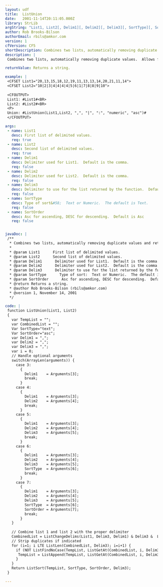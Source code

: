 ```yaml
---
layout: udf
title:  ListUnion
date:   2001-11-14T20:11:05.000Z
library: StrLib
argString: "List1, List2[, Delim1][, Delim2][, Delim3][, SortType][, SortOrder]"
author: Rob Brooks-Bilson
authorEmail: rbils@amkor.com
version: 1
cfVersion: CF5
shortDescription: Combines two lists, automatically removing duplicate values and returning a sorted list.
description: |
 Combines two lists, automatically removing duplicate values.  Allows for optional delimiters for all lists.  Also allows for optional sort type and sort order.

returnValue: Returns a string.

example: |
 <CFSET List1="20,13,15,18,12,19,11,13,13,14,20,21,11,14">
 <CFSET List2="10|2|3|4|4|4|4|5|6|1|7|8|8|9|10">
 
 <CFOUTPUT>
 List1: #List1#<BR>
 List2: #List2#<BR>
 <P>
 Union: #ListUnion(List1,List2, ",", "|", ":", "numeric", "asc")#
 </CFOUTPUT>

args:
 - name: List1
   desc: First list of delimited values.
   req: true
 - name: List2
   desc: Second list of delimited values.
   req: true
 - name: Delim1
   desc: Delimiter used for List1.  Default is the comma.
   req: false
 - name: Delim2
   desc: Delimiter used for List2.  Default is the comma.
   req: false
 - name: Delim3
   desc: Delimiter to use for the list returned by the function.  Default is the comma.
   req: false
 - name: SortType
   desc: Type of sort&#58;  Text or Numeric.  The default is Text.
   req: false
 - name: SortOrder
   desc: Asc for ascending, DESC for descending.  Default is Asc
   req: false


javaDoc: |
 /**
  * Combines two lists, automatically removing duplicate values and returning a sorted list.
  * 
  * @param List1      First list of delimited values. 
  * @param List2      Second list of delimited values. 
  * @param Delim1      Delimiter used for List1.  Default is the comma. 
  * @param Delim2      Delimiter used for List2.  Default is the comma. 
  * @param Delim3      Delimiter to use for the list returned by the function.  Default is the comma. 
  * @param SortType      Type of sort:  Text or Numeric.  The default is Text. 
  * @param SortOrder      Asc for ascending, DESC for descending.  Default is Asc 
  * @return Returns a string. 
  * @author Rob Brooks-Bilson (rbils@amkor.com) 
  * @version 1, November 14, 2001 
  */

code: |
 function ListUnion(List1, List2)
 {
   var TempList = "";
   var CombinedList = "";  
   Var SortType="text";
   Var SortOrder="asc";
   var Delim1 = ",";
   var Delim2 = ",";
   var Delim3 = ",";
   var i = 0;
   // Handle optional arguments
   switch(ArrayLen(arguments)) {
     case 3:
       {
         Delim1    = Arguments[3];
         break;
       }
     case 4:
       {
         Delim1    = Arguments[3];
         Delim2    = Arguments[4];        
         break;
       }
     case 5:
       {
         Delim1    = Arguments[3];
         Delim2    = Arguments[4];        
         Delim3    = Arguments[5];  
         break;
       }       
     case 6:
       {
         Delim1    = Arguments[3];
         Delim2    = Arguments[4];        
         Delim3    = Arguments[5];  
         SortType  = Arguments[6];
         break;
       }       
     case 7:
       {
         Delim1    = Arguments[3];
         Delim2    = Arguments[4];        
         Delim3    = Arguments[5];  
         SortType  = Arguments[6];
         SortOrder = Arguments[7];
         break;
       }                    
   } 
   
   // Combine list 1 and list 2 with the proper delimiter
   CombinedList = ListChangeDelims(List1, Delim3, Delim1) & Delim3 &  ListChangeDelims(List2, Delim3, Delim2);
   // Strip duplicates if indicated
   for (i=1; i LTE ListLen(CombinedList, Delim3); i=i+1) {
     if (NOT ListFindNoCase(TempList, ListGetAt(CombinedList, i, Delim3), Delim3)){
      TempList = ListAppend(TempList, ListGetAt(CombinedList, i, Delim3), Delim3);
     }
   }
   Return ListSort(TempList, SortType, SortOrder, Delim3);
 }

---
```


